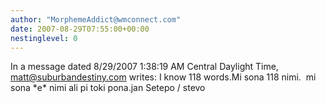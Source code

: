 ```yaml
---
author: "MorphemeAddict@wmconnect.com"
date: 2007-08-29T07:55:00+00:00
nestinglevel: 0
---
```

In a message dated 8/29/2007 1:38:19 AM Central Daylight Time, [matt@suburbandestiny.com](mailto://matt@suburbandestiny.com) writes:
I know 118 words.Mi sona 118 nimi.  mi sona \*e\* nimi ali pi toki pona.jan Setepo / stevo